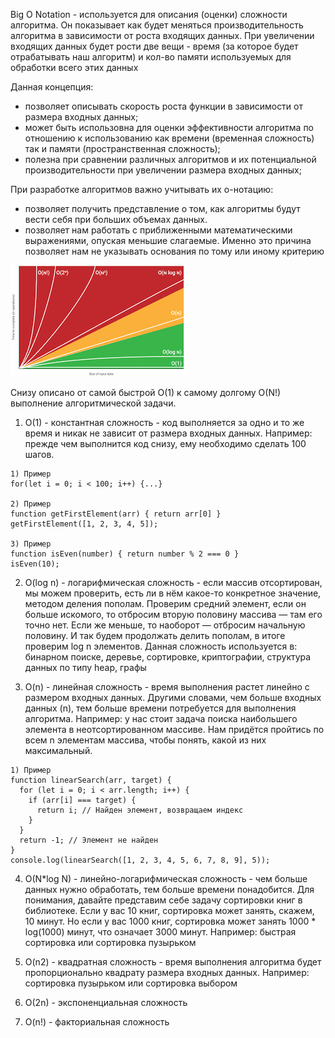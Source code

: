 Big O Notation - используется для описания (оценки) сложности алгоритма. Он показывает как будет меняться производительность алгоритма в зависимости от роста входящих данных. При увеличении входящих данных будет рости две вещи - время (за которое будет отрабатывать наш алгоритм) и кол-во памяти используемых для обработки всего этих данных

Данная концепция:
- позволяет описывать скорость роста функции в зависимости от размера входных данных;
- может быть использовна для оценки эффективности алгоритма по отношению к использованию как времени (временная сложность) так и памяти (пространственная сложность);
- полезна при сравнении различных алгоритмов и их потенциальной производительности при увеличении размера входных данных;

При разработке алгоритмов важно учитывать их о-нотацию:
- позволяет получить представление о том, как алгоритмы будут вести себя при больших объемах данных.
- позволяет нам работать с приближенными математическими выражениями, опуская меньшие слагаемые. Именно это причина позволяет нам не указывать основания по тому или иному критерию


<img src="../../assets/algorithms/On.png" alt="Большая нотация" />

Снизу описано от самой быстрой O(1) к самому долгому O(N!) выполнение алгоритмической задачи. 


1. O(1) - константная сложность - код выполняется за одно и то же время и никак не зависит от размера входных данных. Например: прежде чем выполнится код снизу, ему необходимо сделать 100 шагов.

```
1) Пример
for(let i = 0; i < 100; i++) {...}

2) Пример
function getFirstElement(arr) { return arr[0] }
getFirstElement([1, 2, 3, 4, 5]);

3) Пример 
function isEven(number) { return number % 2 === 0 }
isEven(10);
```

2. O(log n) - логарифмическая сложность - если массив отсортирован, мы можем проверить, есть ли в нём какое-то конкретное значение, методом деления пополам. Проверим средний элемент, если он больше искомого, то отбросим вторую половину массива — там его точно нет. Если же меньше, то наоборот — отбросим начальную половину. И так будем продолжать делить пополам, в итоге проверим log n элементов. Данная сложность используется в: бинарном поиске, деревье, сортировке, криптографии, структура данных по типу heap, графы

3. O(n) - линейная сложность - время выполнения растет линейно с размером входных данных. Другими словами, чем больше входных данных (n), тем больше времени потребуется для выполнения алгоритма. Например: у нас стоит задача поиска наибольшего элемента в неотсортированном массиве. Нам придётся пройтись по всем n элементам массива, чтобы понять, какой из них максимальный.

```
1) Пример
function linearSearch(arr, target) {
  for (let i = 0; i < arr.length; i++) {
    if (arr[i] === target) {
      return i; // Найден элемент, возвращаем индекс
    }
  }
  return -1; // Элемент не найден
}
console.log(linearSearch([1, 2, 3, 4, 5, 6, 7, 8, 9], 5));
```

4. O(N*log N) -  линейно-логарифмическая сложность - чем больше данных нужно обработать, тем больше времени понадобится. Для понимания, давайте представим себе задачу сортировки книг в библиотеке. Если у вас 10 книг, сортировка может занять, скажем, 10 минут. Но если у вас 1000 книг, сортировка может занять 1000 * log(1000) минут, что означает 3000 минут. Например: быстрая сортировка или сортировка пузырьком

6. O(n2) - квадратная сложность - время выполнения алгоритма будет пропорционально квадрату размера входных данных. Например: сортировка пузырьком или сортировка выбором

7. O(2n) - экспоненциальная сложность 

8. O(n!) - факториальная сложность
